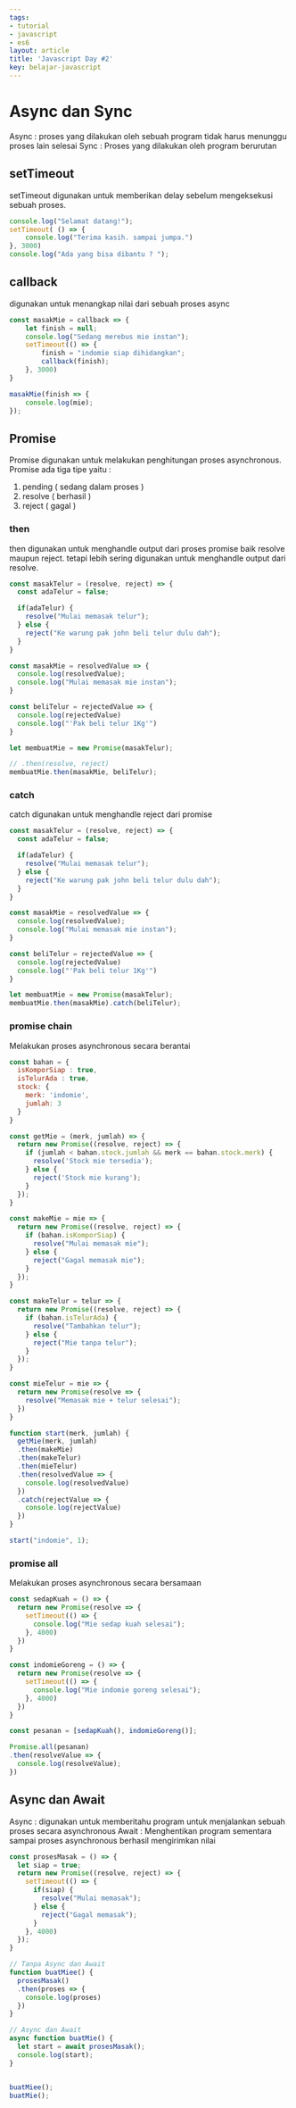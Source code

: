 ```yaml
---
tags:
- tutorial
- javascript
- es6
layout: article
title: 'Javascript Day #2'
key: belajar-javascript
---
```

# Async dan Sync
Async : proses yang dilakukan oleh sebuah program tidak harus menunggu proses lain selesai
Sync : Proses yang dilakukan oleh program berurutan

## setTimeout
setTimeout digunakan untuk memberikan delay sebelum mengeksekusi sebuah proses.

```javascript
console.log("Selamat datang!");
setTimeout( () => {
    console.log("Terima kasih. sampai jumpa.")
}, 3000)
console.log("Ada yang bisa dibantu ? ");
```

## callback
digunakan untuk menangkap nilai dari sebuah proses async

```javascript
const masakMie = callback => {
    let finish = null;
    console.log("Sedang merebus mie instan");
    setTimeout(() => {
        finish = "indomie siap dihidangkan";
        callback(finish);
    }, 3000)
}

masakMie(finish => {
    console.log(mie);
});
```

## Promise
Promise digunakan untuk melakukan penghitungan proses asynchronous.
Promise ada tiga tipe yaitu :
1. pending ( sedang dalam proses )
2. resolve ( berhasil )
3. reject ( gagal )

### then
then digunakan untuk menghandle output dari proses promise baik resolve maupun reject.
tetapi lebih sering digunakan untuk menghandle output dari resolve.

```javascript
const masakTelur = (resolve, reject) => {
  const adaTelur = false;

  if(adaTelur) {
    resolve("Mulai memasak telur");
  } else {
    reject("Ke warung pak john beli telur dulu dah");
  }
}

const masakMie = resolvedValue => {
  console.log(resolvedValue);
  console.log("Mulai memasak mie instan");
}

const beliTelur = rejectedValue => {
  console.log(rejectedValue)
  console.log("'Pak beli telur 1Kg'")
}

let membuatMie = new Promise(masakTelur);

// .then(resolve, reject)
membuatMie.then(masakMie, beliTelur);
```

### catch
catch digunakan untuk menghandle reject dari promise

```javascript
const masakTelur = (resolve, reject) => {
  const adaTelur = false;

  if(adaTelur) {
    resolve("Mulai memasak telur");
  } else {
    reject("Ke warung pak john beli telur dulu dah");
  }
}

const masakMie = resolvedValue => {
  console.log(resolvedValue);
  console.log("Mulai memasak mie instan");
}

const beliTelur = rejectedValue => {
  console.log(rejectedValue)
  console.log("'Pak beli telur 1Kg'")
}

let membuatMie = new Promise(masakTelur);
membuatMie.then(masakMie).catch(beliTelur);
```

### promise chain
Melakukan proses asynchronous secara berantai

```javascript
const bahan = {
  isKomporSiap : true,
  isTelurAda : true,
  stock: {
    merk: 'indomie',
    jumlah: 3
  }
}

const getMie = (merk, jumlah) => {
  return new Promise((resolve, reject) => {
    if (jumlah < bahan.stock.jumlah && merk == bahan.stock.merk) {
      resolve('Stock mie tersedia');
    } else {
      reject('Stock mie kurang');
    }
  });
}

const makeMie = mie => {
  return new Promise((resolve, reject) => {
    if (bahan.isKomporSiap) {
      resolve("Mulai memasak mie");
    } else {
      reject("Gagal memasak mie");
    }
  });
}

const makeTelur = telur => {
  return new Promise((resolve, reject) => {
    if (bahan.isTelurAda) {
      resolve("Tambahkan telur");
    } else {
      reject("Mie tanpa telur");
    }
  });
}

const mieTelur = mie => {
  return new Promise(resolve => {
    resolve("Memasak mie + telur selesai");
  })
}

function start(merk, jumlah) {
  getMie(merk, jumlah)
  .then(makeMie)
  .then(makeTelur)
  .then(mieTelur)
  .then(resolvedValue => {
    console.log(resolvedValue)
  })
  .catch(rejectValue => {
    console.log(rejectValue)
  })
}

start("indomie", 1);
```

### promise all
Melakukan proses asynchronous secara bersamaan

```javascript
const sedapKuah = () => {
  return new Promise(resolve => {
    setTimeout(() => {
      console.log("Mie sedap kuah selesai");
    }, 4000)
  })
}

const indomieGoreng = () => {
  return new Promise(resolve => {
    setTimeout(() => {
      console.log("Mie indomie goreng selesai");
    }, 4000)
  })
}

const pesanan = [sedapKuah(), indomieGoreng()];

Promise.all(pesanan)
.then(resolveValue => {
  console.log(resolveValue);
})
```

## Async dan Await
Async : digunakan untuk memberitahu program untuk menjalankan sebuah proses secara asynchronous
Await : Menghentikan program sementara sampai proses asynchronous berhasil mengirimkan nilai

```javascript
const prosesMasak = () => {
  let siap = true;
  return new Promise((resolve, reject) => {
    setTimeout(() => {
      if(siap) {
        resolve("Mulai memasak");
      } else {
        reject("Gagal memasak");
      }
    }, 4000)
  });
}

// Tanpa Async dan Await
function buatMiee() {
  prosesMasak()
  .then(proses => {
    console.log(proses)
  })
}

// Async dan Await
async function buatMie() {
  let start = await prosesMasak();
  console.log(start);
}


buatMiee();
buatMie();
```
